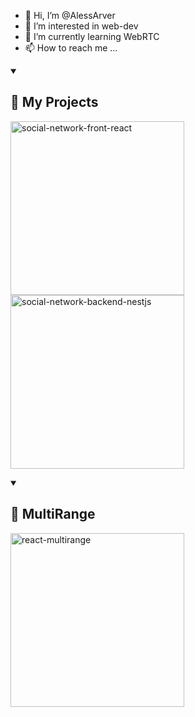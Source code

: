 - 👋 Hi, I’m @AlessArver
- 👀 I’m interested in web-dev
- 🌱 I’m currently learning WebRTC
- 📫 How to reach me ...

<details open> 
  <summary><h2>📘 My Projects</h2></summary>
  <p align="left">
    <a href="https://github.com/AlessArver/social-network-front-react"><img width="278" src="https://denvercoder1-github-readme-stats.vercel.app/api/pin/?username=AlessArver&repo=social-network-front-react&theme=react&bg_color=1F222E&title_color=0dff00&border_color=0dff00&icon_color=F8D866&show_icons=false" alt="social-network-front-react">
    </a>
    <a href="https://github.com/AlessArver/social-network-backend-nestjs"><img width="278" src="https://denvercoder1-github-readme-stats.vercel.app/api/pin/?username=AlessArver&repo=social-network-backend-nestjs&theme=react&bg_color=1F222E&title_color=0dff00&border_color=0dff00&icon_color=F8D866&show_icons=false" alt="social-network-backend-nestjs">
    </a>
  </p>
</details>
<details open> 
  <summary><h2>📘 MultiRange</h2></summary>
  <p align="left">
     <a href="https://github.com/AlessArver/react-multirange"><img width="278" src="https://denvercoder1-github-readme-stats.vercel.app/api/pin/?username=AlessArver&repo=react-multirange&theme=react&bg_color=1F222E&title_color=0dff00&border_color=0dff00&icon_color=F8D866&show_icons=false" alt="react-multirange">
    </a>
  </p>
</details>
